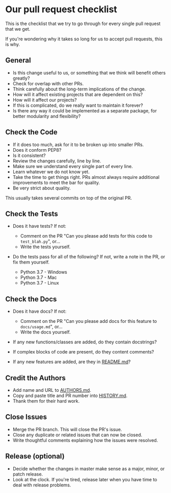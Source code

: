 # Our pull request checklist

This is the checklist that we try to go through for every single pull request that we get.

If you're wondering why it takes so long for us to accept pull requests, this is why.

## General

- Is this change useful to us, or something that we think will benefit others greatly?
- Check for overlap with other PRs.
- Think carefully about the long-term implications of the change.
- How will it affect existing projects that are dependent on this?
- How will it affect our projects?
- If this is complicated, do we really want to maintain it forever?
- Is there any way it could be implemented as a separate package, for better modularity and flexibility?

## Check the Code

- If it does too much, ask for it to be broken up into smaller PRs.
- Does it conform PEP8?
- Is it consistent?
- Review the changes carefully, line by line.
- Make sure we understand every single part of every line.
- Learn whatever we do not know yet.
- Take the time to get things right. PRs almost always require additional improvements to meet the bar for quality.
- Be very strict about quality.

This usually takes several commits on top of the original PR.

## Check the Tests

- Does it have tests? If not:

  - Comment on the PR "Can you please add tests for this code to `test_blah.py`", or...
  - Write the tests yourself.

- Do the tests pass for all of the following? If not, write a note in the PR, or fix them yourself.

  - Python 3.7 - Windows
  - Python 3.7 - Mac
  - Python 3.7 - Linux

## Check the Docs

- Does it have docs? If not:

  - Comment on the PR "Can you please add docs for this feature to `docs/usage.md`", or...
  - Write the docs yourself.

- If any new functions/classes are added, do they contain docstrings?
- If complex blocks of code are present, do they content comments?
- If any new features are added, are they in [README.md](README.md)?

## Credit the Authors

- Add name and URL to [AUTHORS.md](AUTHORS.md).
- Copy and paste title and PR number into [HISTORY.md](HISTORY.md).
- Thank them for their hard work.

## Close Issues

- Merge the PR branch. This will close the PR's issue.
- Close any duplicate or related issues that can now be closed.
- Write thoughtful comments explaining how the issues were resolved.

## Release (optional)

- Decide whether the changes in master make sense as a major, minor, or patch release.
- Look at the clock. If you're tired, release later when you have time to deal with release problems.